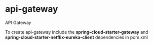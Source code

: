 # api-gateway
API Gateway

To create api-gateway include the **spring-cloud-starter-gateway** and **spring-cloud-starter-netflix-eureka-client** dependencies in pom.xml
		
